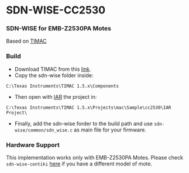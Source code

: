 SDN-WISE-CC2530
====================================

### SDN-WISE for EMB-Z2530PA Motes

Based on [TIMAC](http://www.ti.com/tool/TIMAC)

### Build 
* Download TIMAC from this [link](http://www.ti.com/tool/TIMAC). 
* Copy the sdn-wise folder inside: 

`C:\Texas Instruments\TIMAC 1.5.x\Components`

* Then open with [IAR](https://www.iar.com/iar-embedded-workbench/#!?architecture=8051) the project in:

`C:\Texas Instruments\TIMAC 1.5.x\Projects\mac\Sample\cc2530\IAR Project\`

* Finally, add the sdn-wise forder to the build path and use `sdn-wise/common/sdn_wise.c` as main file for your firmware.

### Hardware Support
This implementation works only with EMB-Z2530PA Motes. 
Please check `sdn-wise-contiki` [here](https://github.com/sdnwiselab/sdn-wise-contiki) if you have a different model of mote.